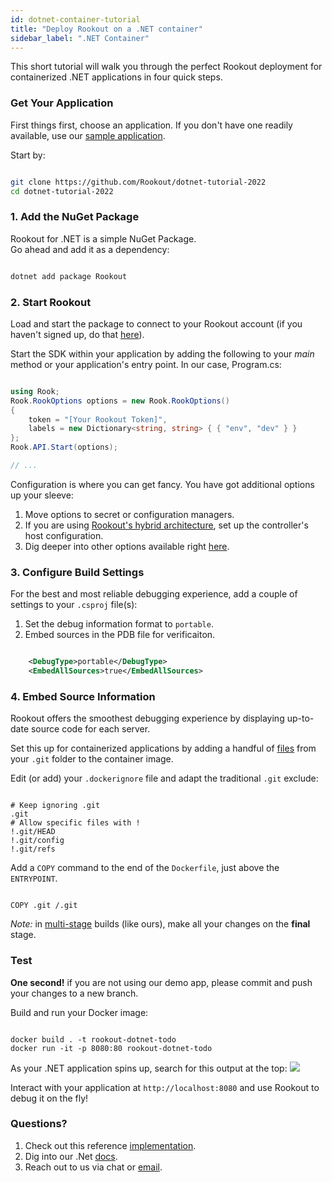```yaml
---
id: dotnet-container-tutorial
title: "Deploy Rookout on a .NET container"
sidebar_label: ".NET Container"
---
```

This short tutorial will walk you through the perfect Rookout deployment for containerized .NET applications in four quick steps.

### Get Your Application

First things first, choose an application.
If you don't have one readily available, use our [sample application](https://github.com/Rookout/dotnet-tutorial-2022).  

Start by:

```bash

git clone https://github.com/Rookout/dotnet-tutorial-2022
cd dotnet-tutorial-2022

```

### 1. Add the NuGet Package

Rookout for .NET is a simple NuGet Package.  
Go ahead and add it as a dependency:

```bash

dotnet add package Rookout

```

### 2. Start Rookout

Load and start the package to connect to your Rookout account (if you haven't signed up, do that [here](https://app.rookout.com/#mode=signUp)).

Start the SDK within your application by adding the following to your _main_ method or your application's entry point. In our case, Program.cs:

```cs

using Rook;
Rook.RookOptions options = new Rook.RookOptions()
{
    token = "[Your Rookout Token]",
    labels = new Dictionary<string, string> { { "env", "dev" } }
};
Rook.API.Start(options);

// ...

```

<div className="rookout-org-info" />

Configuration is where you can get fancy. You have got additional options up your sleeve:

1.  Move options to secret or configuration managers.
2.  If you are using [Rookout's hybrid architecture](hybrid-deployments.mdx), set up the controller's host configuration.
3.  Dig deeper into other options available right [here](dotnet-setup.mdx#sdk-api).

### 3. Configure Build Settings

For the best and most reliable debugging experience, add a couple of settings to your `.csproj` file(s):

1.  Set the debug information format to `portable`.
2.  Embed sources in the PDB file for verificaiton.

```xml

    <DebugType>portable</DebugType>
    <EmbedAllSources>true</EmbedAllSources>

```

### 4. Embed Source Information

Rookout offers the smoothest debugging experience by displaying up-to-date source code for each server.

Set this up for containerized applications by adding a handful of [files](https://www.rookout.com/blog/embedding-source-code-version-information-in-docker-images/) from your `.git` folder to the container image.

Edit (or add) your `.dockerignore` file and adapt the traditional `.git` exclude:

```ignore

# Keep ignoring .git
.git
# Allow specific files with !
!.git/HEAD
!.git/config
!.git/refs

```

Add a `COPY` command to the end of the `Dockerfile`, just above the `ENTRYPOINT`.

```docker

COPY .git /.git

```

_Note:_ in [multi-stage](https://docs.docker.com/develop/develop-images/multistage-build/) builds (like ours), make all your changes on the **final** stage.

### Test

**One second!** if you are not using our demo app, please commit and push your changes to a new branch.

Build and run your Docker image:

```

docker build . -t rookout-dotnet-todo
docker run -it -p 8080:80 rookout-dotnet-todo

```

As your .NET application spins up, search for this output at the top:
<img src="/img/screenshots/dotnet_success.png" />

Interact with your application at `http://localhost:8080` and use Rookout to debug it on the fly!

### Questions?

1.  Check out this reference [implementation](https://github.com/Rookout/dotnet-tutorial-2022/compare/configure-rookout).
2.  Dig into our .Net [docs](dotnet-setup.mdx).
3.  Reach out to us via chat or [email](mailto:support@rookout.com).

